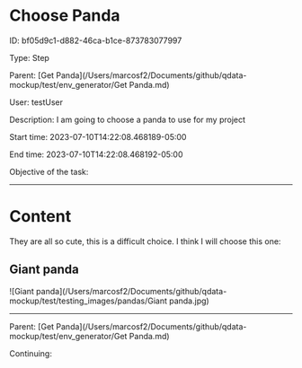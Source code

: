 # Choose Panda




ID: bf05d9c1-d882-46ca-b1ce-873783077997

Type: Step

Parent: [Get Panda](/Users/marcosf2/Documents/github/qdata-mockup/test/env_generator/Get Panda.md)

User: testUser

Description:
I am going to choose a panda to use for my project

Start time: 2023-07-10T14:22:08.468189-05:00

End time: 2023-07-10T14:22:08.468192-05:00

Objective of the task: 







---------------------------------------------
# Content



They are all so cute, this is a difficult choice. I think I will choose this one:


## Giant panda
![Giant panda](/Users/marcosf2/Documents/github/qdata-mockup/test/testing_images/pandas/Giant panda.jpg)






----------------------------------------------



Parent: [Get Panda](/Users/marcosf2/Documents/github/qdata-mockup/test/env_generator/Get Panda.md)

Continuing: 

